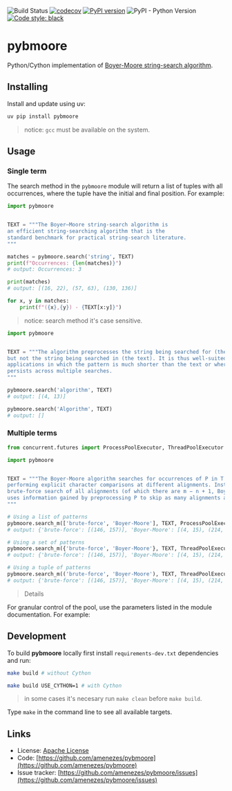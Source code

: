 ![Build Status](https://github.com/amenezes/pybmoore/actions/workflows/ci.yml/badge.svg?branch=master)
[![codecov](https://codecov.io/gh/amenezes/pybmoore/branch/master/graph/badge.svg)](https://codecov.io/gh/amenezes/pybmoore)
[![PyPI version](https://badge.fury.io/py/pybmoore.svg)](https://badge.fury.io/py/pybmoore)
![PyPI - Python Version](https://img.shields.io/pypi/pyversions/pybmoore)
[![Code style: black](https://img.shields.io/badge/code%20style-black-000000.svg)](https://github.com/psf/black)

# pybmoore

Python/Cython implementation of [Boyer-Moore string-search algorithm](https://en.wikipedia.org/wiki/Boyer%E2%80%93Moore_string-search_algorithm).

## Installing

Install and update using uv:

````bash
uv pip install pybmoore
````

> notice: `gcc` must be available on the system.

## Usage

### Single term

The search method in the `pybmoore` module will return a list of tuples with all occurrences, where the tuple have the initial and final position. For example:

```python
import pybmoore


TEXT = """The Boyer–Moore string-search algorithm is 
an efficient string-searching algorithm that is the 
standard benchmark for practical string-search literature.
"""

matches = pybmoore.search('string', TEXT)
print(f"Occurrences: {len(matches)}")
# output: Occurrences: 3

print(matches)
# output: [(16, 22), (57, 63), (130, 136)]

for x, y in matches:
    print(f"({x},{y}) - {TEXT[x:y]}")
```

> notice: search method it's case sensitive.


```python
import pybmoore


TEXT = """The algorithm preprocesses the string being searched for (the pattern), 
but not the string being searched in (the text). It is thus well-suited for 
applications in which the pattern is much shorter than the text or where it 
persists across multiple searches.
"""

pybmoore.search('algorithm', TEXT)
# output: [(4, 13)]

pybmoore.search('Algorithm', TEXT)
# output: []
```

### Multiple terms

```python
from concurrent.futures import ProcessPoolExecutor, ThreadPoolExecutor

import pybmoore


TEXT = """The Boyer-Moore algorithm searches for occurrences of P in T by 
performing explicit character comparisons at different alignments. Instead of a 
brute-force search of all alignments (of which there are m − n + 1, Boyer-Moore 
uses information gained by preprocessing P to skip as many alignments as possible.
"""

# Using a list of patterns
pybmoore.search_m(['brute-force', 'Boyer-Moore'], TEXT, ProcessPoolExecutor)
# output: {'brute-force': [(146, 157)], 'Boyer-Moore': [(4, 15), (214, 225)]}

# Using a set of patterns
pybmoore.search_m({'brute-force', 'Boyer-Moore'}, TEXT, ThreadPoolExecutor)
# output: {'brute-force': [(146, 157)], 'Boyer-Moore': [(4, 15), (214, 225)]}

# Using a tuple of patterns
pybmoore.search_m(('brute-force', 'Boyer-Moore'), TEXT, ThreadPoolExecutor, max_workers=4)
# output: {'brute-force': [(146, 157)], 'Boyer-Moore': [(4, 15), (214, 225)]}
```

> Details

For granular control of the pool, use the parameters listed in the module documentation. For example:

## Development

To build **pybmoore** locally first install `requirements-dev.txt` dependencies and run:

```bash
make build # without Cython

make build USE_CYTHON=1 # with Cython
```

> in some cases it's necesary run `make clean` before `make build`.

Type `make` in the command line to see all available targets.

## Links

- License: [Apache License](https://choosealicense.com/licenses/apache-2.0/)
- Code: [https://github.com/amenezes/pybmoore](https://github.com/amenezes/pybmoore)
- Issue tracker: [https://github.com/amenezes/pybmoore/issues](https://github.com/amenezes/pybmoore/issues)
